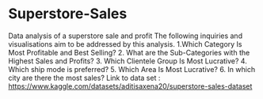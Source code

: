 # Superstore-Sales
Data analysis of a superstore sale and profit 
The following inquiries and visualisations aim to be addressed by this analysis.
1.Which Category Is Most Profitable and Best Selling?
2. What are the Sub-Categories with the Highest Sales and Profits?
3. Which Clientele Group Is Most Lucrative?
4. Which ship mode is preferred?
5. Which Area Is Most Lucrative?
6. In which city are there the most sales?
Link to data set : https://www.kaggle.com/datasets/aditisaxena20/superstore-sales-dataset
